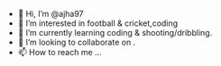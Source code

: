 - 👋 Hi, I’m @ajha97
- 👀 I’m interested in football & cricket,coding
- 🌱 I’m currently learning coding & shooting/dribbling.
- 💞️ I’m looking to collaborate on .
- 📫 How to reach me ...

<!---
ajha97/ajha97 is a ✨ special ✨ repository because its `README.md` (this file) appears on your GitHub profile.
You can click the Preview link to take a look at your changes.
--->
